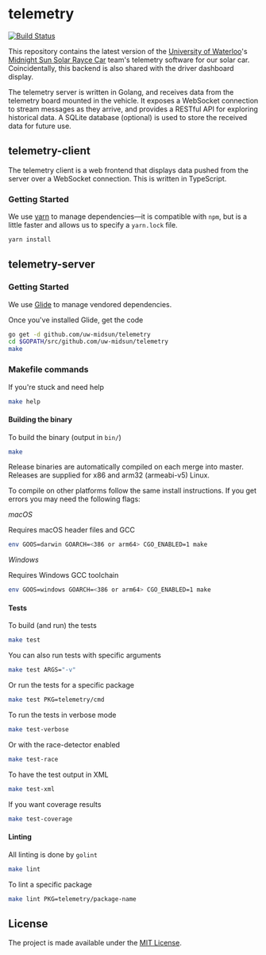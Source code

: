 # telemetry

[![Build Status](https://travis-ci.org/uw-midsun/telemetry.svg?branch=master)](https://travis-ci.org/uw-midsun/telemetry)

This repository contains the latest version of the [University of Waterloo](https://uwaterloo.ca/)'s [Midnight Sun Solar Rayce Car](http://www.uwmidsun.com/) team's telemetry software for our solar car. Coincidentally, this backend is also shared with the driver dashboard display.

The telemetry server is written in Golang, and receives data from the telemetry board mounted in the vehicle. It exposes a WebSocket connection to stream messages as they arrive, and provides a RESTful API for exploring historical data. A SQLite database (optional) is used to store the received data for future use.

## telemetry-client
The telemetry client is a web frontend that displays data pushed from the server over a WebSocket connection. This is written in TypeScript.

### Getting Started
We use [yarn](https://yarnpkg.com/en/) to manage dependencies&mdash;it is compatible with `npm`, but is a little faster and allows us to specify a `yarn.lock` file.

```bash
yarn install
```

## telemetry-server

### Getting Started
We use [Glide](https://github.com/Masterminds/glide) to manage vendored dependencies.

Once you've installed Glide, get the code

```bash
go get -d github.com/uw-midsun/telemetry
cd $GOPATH/src/github.com/uw-midsun/telemetry
make
```

### Makefile commands
If you're stuck and need help

```bash
make help
```

#### Building the binary
To build the binary (output in ``bin/``)

```bash
make
```

Release binaries are automatically compiled on each merge into master. Releases
are supplied for x86 and arm32 (armeabi-v5) Linux.

To compile on other platforms follow the same install instructions. If you get
errors you may need the following flags:

*macOS*

Requires macOS header files and GCC

```bash
env GOOS=darwin GOARCH=<386 or arm64> CGO_ENABLED=1 make
```

*Windows*

Requires Windows GCC toolchain

```bash
env GOOS=windows GOARCH=<386 or arm64> CGO_ENABLED=1 make
```

#### Tests
To build (and run) the tests

```bash
make test
```

You can also run tests with specific arguments

```bash
make test ARGS="-v"
```

Or run the tests for a specific package

```bash
make test PKG=telemetry/cmd
```

To run the tests in verbose mode

```bash
make test-verbose
```

Or with the race-detector enabled

```bash
make test-race
```

To have the test output in XML

```bash
make test-xml
```

If you want coverage results

```bash
make test-coverage
```

#### Linting
All linting is done by `golint`

```bash
make lint
```

To lint a specific package

```bash
make lint PKG=telemetry/package-name
```

## License
The project is made available under the [MIT License](https://opensource.org/licenses/MIT).
